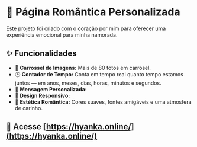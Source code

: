 # 💖 Página Romântica Personalizada

Este projeto foi criado com o coração por mim para oferecer uma experiência emocional para minha namorada.

## ✨ Funcionalidades

- 📸 **Carrossel de Imagens:** Mais de 80 fotos em carrosel.
- 🕒 **Contador de Tempo:** Conta em tempo real quanto tempo estamos juntos — em anos, meses, dias, horas, minutos e segundos.
- 💬 **Mensagem Personalizada:**
- 🎨 **Design Responsivo:**
- 🌙 **Estética Romântica:** Cores suaves, fontes amigáveis e uma atmosfera de carinho.

## 🚀 Acesse [https://hyanka.online/](https://hyanka.online/)
